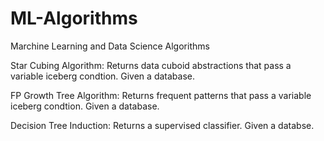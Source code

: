 # ML-Algorithms
Marchine Learning and Data Science Algorithms

Star Cubing Algorithm:
  Returns data cuboid abstractions that pass a variable iceberg condtion. Given a database.
  
FP Growth Tree Algorithm:
  Returns frequent patterns that pass a variable iceberg condtion. Given a database.
  
Decision Tree Induction:
  Returns a supervised classifier. Given a databse.
